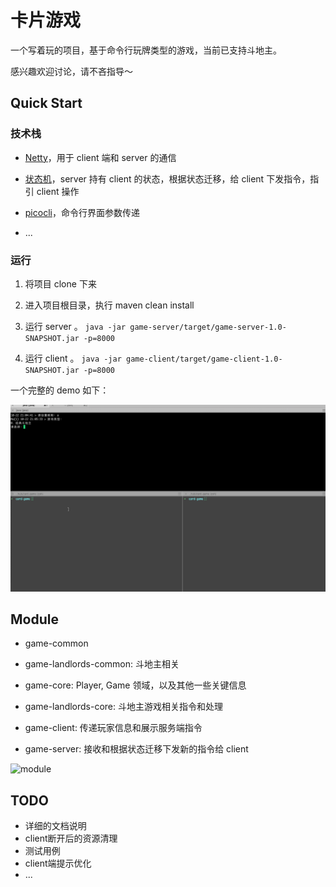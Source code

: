 # 卡片游戏

一个写着玩的项目，基于命令行玩牌类型的游戏，当前已支持斗地主。

感兴趣欢迎讨论，请不吝指导～

## Quick Start

### 技术栈

* [Netty](https://github.com/netty/netty)，用于 client 端和 server 的通信

* [状态机](https://github.com/hekailiang/squirrel)，server 持有 client 的状态，根据状态迁移，给 client 下发指令，指引 client 操作

* [picocli](https://github.com/remkop/picocli)，命令行界面参数传递

* ...

### 运行

1. 将项目 clone 下来

2. 进入项目根目录，执行 maven clean install

3. 运行 server 。 `java -jar game-server/target/game-server-1.0-SNAPSHOT.jar -p=8000`

4. 运行 client 。 `java -jar game-client/target/game-client-1.0-SNAPSHOT.jar -p=8000`


一个完整的 demo 如下：

![demo](/doc/landlords.gif)

## Module

* game-common

* game-landlords-common: 斗地主相关

* game-core: Player, Game 领域，以及其他一些关键信息

* game-landlords-core: 斗地主游戏相关指令和处理

* game-client: 传递玩家信息和展示服务端指令

* game-server: 接收和根据状态迁移下发新的指令给 client

![module](http://www.plantuml.com/plantuml/png/fP2n2WCX38Ptdq9kzmKwb8EktVe0HSwq71WjYTVdhnLgZdXR5-KZN_9hPYwUoeRHr6jz-ANOwUaHxajS8PN9UhPVlZGSf8oOaqWDbUIMJ21A1Ir4dqBC5DYfUTTVGGyU-mYEkiOi1de3TVVMq1Xp46UTE---TGhmWXJO31aYLX2jRwtNLO2e_IN_gVlukPuRnWy0)


## TODO

* 详细的文档说明
* client断开后的资源清理
* 测试用例
* client端提示优化
* ...




